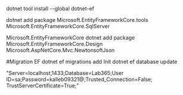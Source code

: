 dotnet tool install --global dotnet-ef

dotnet add package Microsoft.EntityFrameworkCore.tools
Microsoft.EntityFrameworkCore.SqlServer

Microsoft.EntityFrameworkCore
dotnet add package Microsoft.EntityFrameworkCore.Design
 Microsoft.AspNetCore.Mvc.NewtonsoftJson


#Migration EF
 dotnet ef migrations add Init 
 dotnet ef database update


"Server=localhost,1433;Database=Lab365;User ID=sa;Password=kalleb09321@;Trusted_Connection=False; TrustServerCertificate=True;"